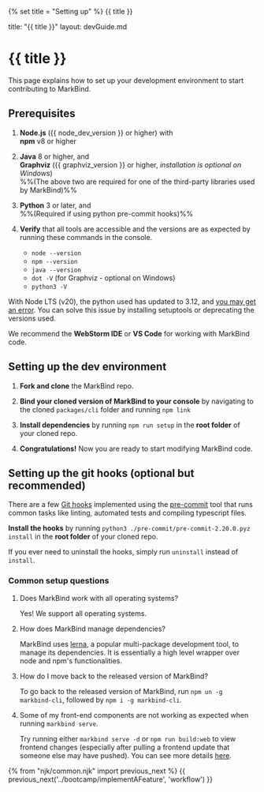 {% set title = "Setting up" %}
<span id="title" class="d-none">{{ title }}</span>

<frontmatter>
  title: "{{ title }}"
  layout: devGuide.md
</frontmatter>

# {{ title }}

<div class="lead">

This page explains how to set up your development environment to start contributing to MarkBind.
</div>

## Prerequisites

1. **Node.js** ({{ node_dev_version }} or higher) with<br>
   **npm** v8 or higher

1. **Java** 8 or higher, and<br>
   **Graphviz** ({{ graphviz_version }} or higher, _installation is optional on Windows_) <br>
   %%(The above two are required for one of the third-party libraries used by MarkBind)%%

1. **Python** 3 or later, and<br>
   %%(Required if using python pre-commit hooks)%%

1. **Verify** that all tools are accessible and the versions are as expected by running these commands in the console.
   * `node --version`
   * `npm --version`
   * `java --version`
   * `dot -V` (for Graphviz - optional on Windows)
   * `python3 -V`

<box type="warning" seamless>

With Node LTS (v20), the python used has updated to 3.12, and [you may get an error](https://github.com/MarkBind/markbind/issues/2496). You can solve this issue by installing setuptools or deprecating the versions used.
</box>
<box type="tip" seamless>

We recommend the **WebStorm IDE** or **VS Code** for working with MarkBind code.
</box>

## Setting up the dev environment

1. **Fork and clone** the MarkBind repo.

1. **Bind your cloned version of MarkBind to your console** by navigating to the cloned `packages/cli` folder and running `npm link`

1. **Install dependencies** by running
   <popover content="Under the hood, this calls `npm ci` and `npm prepare`">`npm run setup`</popover>
   in the **root folder** of your cloned repo.

1. **Congratulations!** Now you are ready to start modifying MarkBind code.


## Setting up the git hooks (optional but recommended)

There are a few [Git hooks](./workflow.md#git-hooks) implemented using the [pre-commit](https://pre-commit.com/) tool that runs common tasks like linting, automated tests and compiling typescript files.

**Install the hooks** by running `python3 ./pre-commit/pre-commit-2.20.0.pyz install` in the **root folder** of your cloned repo.

If you ever need to uninstall the hooks, simply run `uninstall` instead of `install`.

### Common setup questions

1. Does MarkBind work with all operating systems?

   Yes! We support all operating systems.

1. How does MarkBind manage dependencies?

   MarkBind uses [lerna](https://github.com/lerna/lerna), a popular
   multi-package development tool, to manage its dependencies. It is
   essentially a high level wrapper over node and npm's functionalities.

1. How do I move back to the released version of MarkBind?

   To go back to the released version of MarkBind, run
   `npm un -g markbind-cli`, followed by `npm i -g markbind-cli`.

1. Some of my front-end components are not working as expected when running `markbind serve`.

   Try running either `markbind serve -d` or `npm run build:web` to view frontend changes (especially after pulling a frontend update that someone else may have pushed). You can see more details [here](workflow.md#editing-frontend-features).

{% from "njk/common.njk" import previous_next %}
{{ previous_next('../bootcamp/implementAFeature', 'workflow') }}
